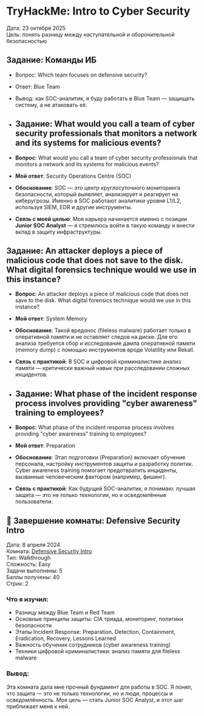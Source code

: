# TryHackMe: Intro to Cyber Security

Дата: 23 октября 2025  
Цель: понять разницу между наступательной и оборонительной безопасностью

## Задание: Команды ИБ
- Вопрос: Which team focuses on defensive security?
- Ответ: Blue Team
- Вывод: как SOC-аналитик, я буду работать в Blue Team — защищать систему, а не атаковать её.
- ## Задание: What would you call a team of cyber security professionals that monitors a network and its systems for malicious events?

- **Вопрос**: What would you call a team of cyber security professionals that monitors a network and its systems for malicious events?
- **Мой ответ**: Security Operations Centre (SOC)
- **Обоснование**: SOC — это центр круглосуточного мониторинга безопасности, который выявляет, анализирует и реагирует на киберугрозы. Именно в SOC работают аналитики уровня L1/L2, используя SIEM, EDR и другие инструменты.
- **Связь с моей целью**: Моя карьера начинается именно с позиции **Junior SOC Analyst** — я стремлюсь войти в такую команду и внести вклад в защиту инфраструктуры.
## Задание: An attacker deploys a piece of malicious code that does not save to the disk. What digital forensics technique would we use in this instance?

- **Вопрос**: An attacker deploys a piece of malicious code that does not save to the disk. What digital forensics technique would we use in this instance?
- **Мой ответ**: System Memory
- **Обоснование**: Такой вредонос (fileless malware) работает только в оперативной памяти и не оставляет следов на диске. Для его анализа требуется сбор и исследование дампа оперативной памяти (memory dump) с помощью инструментов вроде Volatility или Rekall.
- **Связь с практикой**: В SOC и цифровой криминалистике анализ памяти — критически важный навык при расследовании сложных инцидентов.
- ## Задание: What phase of the incident response process involves providing "cyber awareness" training to employees?

- **Вопрос**: What phase of the incident response process involves providing "cyber awareness" training to employees?
- **Мой ответ**: Preparation
- **Обоснование**: Этап подготовки (Preparation) включает обучение персонала, настройку инструментов защиты и разработку политик. Cyber awareness training помогает предотвратить инциденты, вызванные человеческим фактором (например, фишинг).
- **Связь с практикой**: Как будущий SOC-аналитик, я понимаю: лучшая защита — это не только технологии, но и осведомлённые пользователи.
## 🎯 Завершение комнаты: Defensive Security Intro

Дата: 8 апреля 2024  
Комната: [Defensive Security Intro](https://tryhackme.com/room/introtocybersecurity)  
Тип: Walkthrough  
Сложность: Easy  
Задачи выполнены: 5  
Баллы получены: 40  
Стрик: 2  

### Что я изучил:
- Разницу между Blue Team и Red Team
- Основные принципы защиты: CIA триада, мониторинг, политики безопасности
- Этапы Incident Response: Preparation, Detection, Containment, Eradication, Recovery, Lessons Learned
- Важность обучения сотрудников (cyber awareness training)
- Техники цифровой криминалистики: анализ памяти для fileless malware

### Вывод:
Эта комната дала мне прочный фундамент для работы в SOC. Я понял, что защита — это не только технологии, но и люди, процессы и осведомлённость. Моя цель — стать Junior SOC Analyst, и этот шаг приближает меня к ней.
